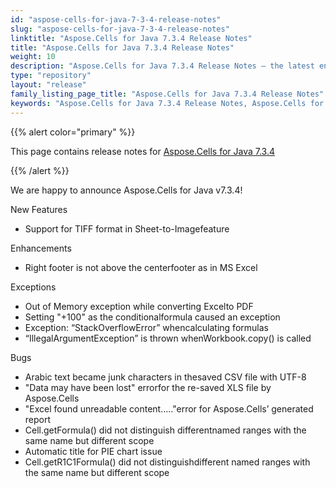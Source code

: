 ```yaml
---
id: "aspose-cells-for-java-7-3-4-release-notes"
slug: "aspose-cells-for-java-7-3-4-release-notes"
linktitle: "Aspose.Cells for Java 7.3.4 Release Notes"
title: "Aspose.Cells for Java 7.3.4 Release Notes"
weight: 10
description: "Aspose.Cells for Java 7.3.4 Release Notes – the latest enhancements, new features, and fixes."
type: "repository"
layout: "release"
family_listing_page_title: "Aspose.Cells for Java 7.3.4 Release Notes"
keywords: "Aspose.Cells for Java 7.3.4 Release Notes, Aspose.Cells for Java 7.3.4 updates and fixes"
---
```


{{% alert color="primary" %}} 

This page contains release notes for [Aspose.Cells for Java 7.3.4](https://releases.aspose.com/cells/java/new-releases/aspose.cells-for-java-7.3.4/)

{{% /alert %}} 

We are
happy to announce Aspose.Cells for Java v7.3.4! 

New Features 

- Support for TIFF format in Sheet-to-Imagefeature

Enhancements 

- Right footer is not above the centerfooter as in MS Excel

Exceptions 

- Out of Memory exception while converting Excelto PDF
- Setting "+100" as the conditionalformula caused an exception
- Exception: “StackOverflowError” whencalculating formulas
- “IllegalArgumentException” is thrown whenWorkbook.copy() is called

Bugs 

- Arabic text became junk characters in thesaved CSV file with UTF-8
- "Data may have been lost" errorfor the re-saved XLS file by Aspose.Cells
- "Excel found unreadable content….."error for Aspose.Cells’ generated report
- Cell.getFormula() did not distinguish differentnamed ranges with the same name but different scope
- Automatic title for PIE chart issue
- Cell.getR1C1Formula() did not distinguishdifferent named ranges with the same name but different scope
